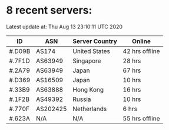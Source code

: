 # 8 recent servers:

Latest update at: Thu Aug 13 23:10:11 UTC 2020

| ID | ASN | Server Country | Online |
| -- | --- | -------------- | ------ |
| #.D09B | AS174 | United States | 42 hrs offline |
| #.7F1D | AS63949 | Singapore | 28 hrs |
| #.2A79 | AS63949 | Japan | 67 hrs |
| #.D369 | AS16509 | Japan | 10 hrs |
| #.33B9 | AS63888 | Hong Kong | 16 hrs |
| #.1F2B | AS49392 | Russia | 10 hrs |
| #.770F | AS202425 | Netherlands | 6 hrs |
| #.623A | N/A | N/A | 55 hrs offline |

